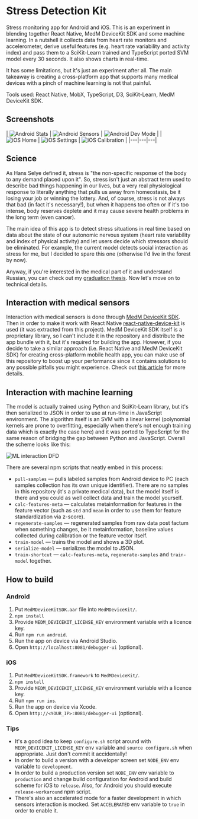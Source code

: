 # Stress Detection Kit

Stress monitoring app for Android and iOS. This is an experiment in blending together React Native, MedM DeviceKit SDK and some machine learning. In a nutshell it collects data from heart rate monitors and accelerometer, derive useful features (e.g. heart rate variability and activity index) and pass them to a SciKit-Learn trained and TypeScript ported SVM model every 30 seconds. It also shows charts in real-time.

It has some limitations, but it's just an experiment after all. The main takeaway is creating a cross-platform app that supports many medical devices with a pinch of machine learning is not that painful.

Tools used: React Native, MobX, TypeScript, D3, SciKit-Learn, MedM DeviceKit SDK.

## Screenshots

| ![Android Stats](screenshots/android_stats.png?raw=true "Android Stats") | ![Android Sensors](screenshots/android_sensors.png?raw=true "Android Sensors") | ![Android Dev Mode](screenshots/android_dev.png?raw=true "Android Dev Mode") |
| ![iOS Home](screenshots/ios_home.png?raw=true "iOS Home") | ![iOS Settings](screenshots/ios_settings.png?raw=true "iOS Settings") | ![iOS Calibration](screenshots/ios_calibration.png?raw=true "iOS Calibration") |
|---|---|---|

## Science

As Hans Selye defined it, stress is "the non-specific response of the body to any demand placed upon it". So, stress isn't just an abstract term used to describe bad things happening in our lives, but a very real physiological response to literally anything that pulls us away from homeostasis, be it losing your job or winning the lottery. And, of course, stress is not always that bad (in fact it's necessary!), but when it happens too often or if it's too intense, body reserves deplete and it may cause severe health problems in the long term (even cancer).

The main idea of this app is to detect stress situations in real time based on data about the state of our autonomic nervous system (heart rate variability and index of physical activity) and let users decide which stressors should be eliminated. For example, the current model detects social interaction as stress for me, but I decided to spare this one (otherwise I'd live in the forest by now).

Anyway, if you're interested in the medical part of it and understand Russian, you can check out my [graduation thesis](https://github.com/baygeldin/thesis-text). Now let's move on to technical details.

## Interaction with medical sensors

Interaction with medical sensors is done through [MedM DeviceKit SDK](https://www.medm.com/sdk/). Then in order to make it work with React Native [react-native-device-kit](https://github.com/baygeldin/react-native-device-kit) is used (it was extracted from this project). MedM DeviceKit SDK itself is a proprietary library, so I can't include it in the repository and distribute the app bundle with it, but it's required for building the app. However, if you decide to take a similar approach (i.e. React Native and MedM DeviceKit SDK) for creating cross-platform mobile health app, you can make use of this repository to boost up your performance since it contains solutions to any possible pitfalls you might experience. Check out [this article]() for more details.

## Interaction with machine learning

The model is actually trained using Python and SciKit-Learn library, but it's then serialized to JSON in order to use at run-time in JavaScript environment. The algorithm itself is an SVM with a linear kernel (polynomial kernels are prone to overfitting, especially when there's not enough training data which is exactly the case here) and it was ported to TypeScript for the same reason of bridging the gap between Python and JavaScript. Overall the scheme looks like this:

![ML interaction DFD](screenshots/ml_interaction.png?raw=true "ML interaction DFD")

There are several npm scripts that neatly embed in this process:
* `pull-samples` — pulls labeled samples from Android device to PC (each samples collection has its own unique identifier). There are no samples in this repository (it's a private medical data), but the model itself is there and you could as well collect data and train the model yourself.
* `calc-features-meta` — calculates metainformation for features in the feature vector (such as `std` and `mean` in order to use them for feature standardization via z-score). 
* `regenerate-samples` — regenerated samples from raw data post factum when something changes, be it metainformation, baseline values collected during calibration or the feature vector itself.
* `train-model` — trains the model and shows a 3D plot.
* `serialize-model` — serializes the model to JSON. 
* `train-shortcut` — `calc-features-meta`, `regenerate-samples` and `train-model` together.

## How to build

### Android

1. Put `MedMDeviceKitSDK.aar` file into `MedMDeviceKit/`.
2. `npm install`
3. Provide `MEDM_DEVICEKIT_LICENSE_KEY` environment variable with a licence key.
4. Run `npm run android`.
5. Run the app on device via Android Studio.
6. Open `http://localhost:8081/debugger-ui` (optional).

### iOS

1. Put `MedMDeviceKitSDK.framework` to `MedMDeviceKit/`.
2. `npm install`
3. Provide `MEDM_DEVICEKIT_LICENSE_KEY` environment variable with a licence key.
4. Run `npm run ios`.
5. Run the app on device via Xcode.
6. Open `http://<YOUR_IP>:8081/debugger-ui` (optional).

### Tips

* It's a good idea to keep `configure.sh` script around with `MEDM_DEVICEKIT_LICENSE_KEY` env variable and `source configure.sh` when appropriate. Just don't commit it accidentally!
* In order to build a version with a developer screen set `NODE_ENV` env variable to `development`.
* In order to build a production version set `NODE_ENV` env variable to `production` and change build configuration for Android and build scheme for iOS to `release`. Also, for Android you should execute `release-workaround` npm script.
* There's also an accelerated mode for a faster development in which sensors interaction is mocked. Set `ACCELERATED` env variable to `true` in order to enable it.

